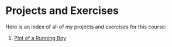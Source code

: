 # Projects and Exercises

Here is an index of all of my projects and exercises for this course:

1. [Plot of a Running Boy](path_of_running_boy.md)


